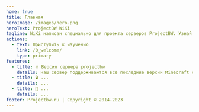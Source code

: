 ```yaml
---
home: true
title: Главная
heroImage: /images/hero.png
heroText: ProjectBW WiKi
tagline: WiKi написан специально для проекта серверов ProjectBW. Узнай больше !
actions:
  - text: Приступить к изучению
    link: /0_welcome/
    type: primary
features:
  - title: 🔥 Версия сервера projectbw
    details: Наш сервер поддерживаются все последние версии Minecraft начиная от 1.19.+
  - title: 🔒 ...
    details: ...
  - title: 🔧 ...
    details: ...
footer: Projectbw.ru | Copyright © 2014-2023
---
```

